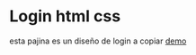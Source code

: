 # Login html css
esta pajina es un diseño de login a copiar
[demo](https://beamish-florentine-7bc72a.netlify.app/)

